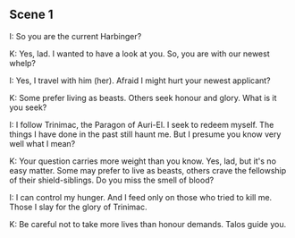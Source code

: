 ##  Scene 1

I: So you are the current Harbinger?

K: Yes, lad. I wanted to have a look at you. So, you are with our newest whelp?

I: Yes, I travel with him (her). Afraid I might hurt your newest applicant?

K: Some prefer living as beasts. Others seek honour and glory. What is it you seek?

I: I follow Trinimac, the Paragon of Auri-El. I seek to redeem myself. The things I have done in the past still haunt me. But I presume you know very well what I mean?

K: Your question carries more weight than you know. Yes, lad, but it's no easy matter. Some may prefer to live as beasts, others crave the fellowship of their shield-siblings. Do you miss the smell of blood?

I: I can control my hunger. And I feed only on those who tried to kill me. Those I slay for the glory of Trinimac.

K: Be careful not to take more lives than honour demands. Talos guide you.
